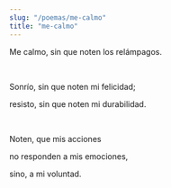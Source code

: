 ```yaml
---
slug: "/poemas/me-calmo"
title: "me-calmo"
---
```

Me calmo, sin que noten los relámpagos.

&nbsp;

Sonrío, sin que noten mi felicidad;

resisto, sin que noten mi durabilidad.

&nbsp;

Noten, que mis acciones

no responden a mis emociones,

sino, a mi voluntad.